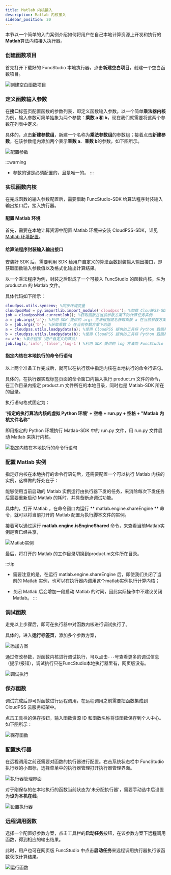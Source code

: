 ```yaml
---
title: Matlab 内核接入
description: Matlab 内核接入
sidebar_position: 20
---
```


本节以一个简单的入门案例介绍如何将用户在自己本地计算资源上开发和执行的**Matlab**算法内核接入执行器。

### 创建函数项目

首先打开下载好的 FuncStudio 本地执行器，点击**新建空白项目**，创建一个空白函数项目。

![创建空白函数项目](./1.png)

### 定义函数输入参数

在**接口**标签页配置函数的参数列表，即定义函数输入参数。以一个简单**乘法器内核**为例，输入参数可简单抽象为两个参数：**乘数 a 和 b**，现在我们就需要将这两个参数在列表中定义。

具体的，点击**新建参数组**，新建一个名称为**乘法参数组**的参数组；接着点击**新建参数**，在该参数组内添加两个表示**乘数 a**、**乘数 b**的参数，如下图所示。

![配置参数](./2.png)

:::warning
- 参数的键是必须配置的，且是唯一的。
:::

### 实现函数内核

在完成函数的输入参数配置后，需要借助 FuncStudio-SDK 给算法程序封装输入输出接口后，接入执行器。

#### 配置 Matlab 环境

首先，需要在本地计算资源中配置 Matlab 环境来安装 CloudPSS-SDK，详见[Matlab 环境配置](../../../envir/matlab/index.md)。

#### 给算法程序封装输入输出接口

安装好 SDK 后，需要利用 SDK 给用户自定义的算法函数封装输入输出接口，即获取函数输入参数值以及格式化输出计算结果。

以一个乘法程序为例，封装之后形成了一个可接入 FuncStudio 的函数内核，名为 product.m 的 Matlab 文件。

具体代码如下所示：

```matlab title="product.m" showLineNumbers
cloudpss.utils.syncenv; %同步环境变量
cloudpssMod = py.importlib.import_module('cloudpss'); %加载 CloudPSS-SDK
job = cloudpssMod.currentJob(); %获取函数在当前参数方案下的计算任务实例
a = job.args{'a'}; %利用 SDK 提供的 args 方法根据键名获取乘数 a 在当前参数方案下的值
b = job.args{'b'}; %获取乘数 b 在当前参数方案下的值
a = cloudpss.utils.loadpydata(a); %使用 CloudPSS 提供的工具将 Python 数据格式转换为 Matlab 数据格式
b = cloudpss.utils.loadpydata(b); %使用 CloudPSS 提供的工具将 Python 数据格式转换为 Matlab 数据格式
c= a*b; %乘法程序（用户自定义的算法）
job.log(c,'info','false','log-1') %利用 SDK 提供的 log 方法向 FuncStudio 发送文本结果
```

#### 指定内核在本地执行的命令行语句

以上两个准备工作完成后，就可以在执行器中指定内核在本地执行的命令行语句。

具体的，在执行器实现标签页面的命令窗口内输入执行 product.m 文件的命令，在工作目录内指定 product.m 文件所在的本地目录，同时也是 Matlab-SDK 所在的目录。

执行语句格式固定为：

**'指定的执行算法内核的虚拟 Python 环境' + 空格 + run.py + 空格 + "Matlab 内核文件名称"**

即用指定的 Python 环境执行 Matlab-SDK 中的 run.py 文件，用 run.py 文件启动 Matlab 来执行内核。

![指定内核在本地执行的命令行语句](./3.png)

### 配置 Matlab 实例

指定好内核在本地执行的命令行语句后，还需要配置一个可以执行 Matlab 内核的实例，这样做的好处在于：

能够使用当前启动的 Matlab 实例运行由执行器下发的任务，来消除每次下发任务后需要重新启动 Matlab 的耗时，并具备断点调试功能。

具体的，打开 Matlab ，在命令窗口内运行 ** matlab.engine.shareEngine ** 命令，就可以将当前打开的 Matlab 配置为执行脚本文件的实例。

接着可以通过运行 **matlab.engine.isEngineShared** 命令，来查看当前Matlab实例是否已经共享，

![Matlab实例](./4.png)

最后，将打开的 Matlab 的工作目录切换到product.m文件所在目录。

:::tip
- 需要注意的是，在运行 matlab.engine.shareEngine 后，即使我们关闭了当前的 Matlab 实例，也可以在执行器内调用这个matlab实例执行计算内核；

- 关闭 Matlab 后会增加一段启动 Matlab 的时间，因此实际操作中不建议关闭 Matlab。
:::

### 调试函数

走完以上步骤后，即可在执行器中对函数内核进行调试执行了。

具体的，进入**运行标签页**，添加多个参数方案，

![添加方案](./5.png)

通过修改参数，对函数内核进行调试执行，可以点击`···`号查看更多的调试信息（提示/报错），调试执行只在FuncStudio本地执行器里有，网页版没有。

![调试执行](./6.png)

### 保存函数

调试完成后即可对函数进行远程调用，在远程调用之前需要把函数集成到 CloudPSS 云服务框架中。

点击工具栏的保存按钮，输入函数资源 ID 和函数名称将该函数保存到个人中心。如下图所示：

![保存函数](./保存函数.png "保存函数")

### 配置执行器

在远程调用之前还需要对函数的执行器进行配置。右击系统状态栏中 FuncStudio 执行器的小图标，选择菜单中的执行器管理打开执行器管理界面。

![执行器管理界面](./执行器管理界面.png "执行器管理界面")

对于刚保存的在本地执行的函数当前状态为'未分配执行器'，需要手动选中后设置为**设为本机在线**。

![设置执行器](./设置执行器.png "设置执行器")

### 远程调用函数

选择一个配置好参数方案，点击工具栏的**启动任务**按钮，在该参数方案下远程调用函数，得到相应的输出结果。

此时，用户也可在网页版 FuncStudio 中点击**启动任务**来远程调用执行器执行该函数获取计算结果。

![运行函数](./7.png)